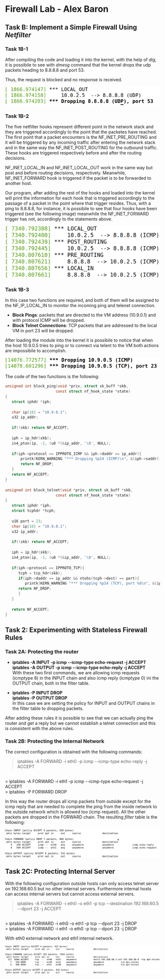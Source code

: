 # Firewall Lab - Alex Baron

## Task B: Implement a Simple Firewall Using *Netfilter*

### Task 1B-1

After compiling the code and loading it into the kernel, with the help of *dig*, it is possibile to see with *dmesg* command that the kernel drops the udp packets heading to 8.8.8.8 and port 53.

Thus, the request is blocked and no response is received.

![img1](img/img1.png)

### Task 1B-2

The five netfilter hooks represent different point in the network stack and they are triggered accordingly to the point that the packetes have reached. The first point that a packet encounters is the NF_INET_PRE_ROUTING and it will be triggered by any incoming traffic after entering the network stack and in the same way the NF_INET_POST_ROUTING for the outbound traffic. These hooks are triggered respectively before and after the routing decisions.

NF_INET_LOCAL_IN and NF_INET_LOCAL_OUT work in the same way but post and before routing decisions, respectively. Meanwhile, NF_INET_FORWARD hook is triggered if the packet is to be forwarded to another host.

Our program, after adding the rest of the hooks and loaded into the kernel will print the information for each hook that is triggered accordingly to the passage of a packet in the point where that trigger resides. Thus, with a ping to 8.8.8.8, for instance, it is possibile to see that four hooks have been triggered (see the following image) meanwhile the NF_INET_FORWARD trigger has not, accordingly to the statements above.

![img2](img/img2.png)

### Task 1B-3

In this case two functions are required, and both of them will be assigned to the NF_IP_LOCAL_IN to monitor the incoming ping and telenet connection.

- **Block Pings**: packets that are directed to the VM address (10.9.0.1) and with protocol ICMP will be dropped.
- **Block Telnet Connections**: TCP packets that are addressed to the local VM in port 23 will be dropped.

After loading the module into the kernel it is possibile to notice that when the host 10.9.0.5 tries to ping or to connect via telent to the VM both actions are impossibile to accomplish.

![img3](img/img3.png)

The code of the two functions is the following:

```c
unsigned int block_ping(void *priv, struct sk_buff *skb,
                       const struct nf_hook_state *state)
{
   struct iphdr *iph;

   char ip[16] = "10.9.0.1";
   u32 ip_addr;

   if(!skb) return NF_ACCEPT;

   iph = ip_hdr(skb);
   in4_pton(ip, -1, (u8 *)&ip_addr, '\0', NULL);

   if(iph->protocol == IPPROTO_ICMP && iph->daddr == ip_addr){
       printk(KERN_WARNING "*** Dropping %pI4 (ICMP)\n", &(iph->saddr));
       return NF_DROP;
   }
   return NF_ACCEPT;
}

unsigned int block_telnet(void *priv, struct sk_buff *skb,
                       const struct nf_hook_state *state)
{
   struct iphdr *iph;
   struct tcphdr *tcph;

   u16 port = 23;
   char ip[16] = "10.9.0.1";
   u32 ip_addr;

   if(!skb) return NF_ACCEPT;

   iph = ip_hdr(skb);
   in4_pton(ip, -1, (u8 *)&ip_addr, '\0', NULL);

   if(iph->protocol == IPPROTO_TCP){
      tcph = tcp_hdr(skb);
      if(iph->daddr == ip_addr && ntohs(tcph->dest) == port){
         printk(KERN_WARNING "*** Dropping %pI4 (TCP), port %d\n", &(iph->saddr),port);
      return NF_DROP; 
      }
   }

   return NF_ACCEPT;
}
```

## Task 2: Experimenting with Stateless Firewall Rules

### Task 2A: Protecting the router

- **iptables -A INPUT -p icmp --icmp-type echo-request -j ACCEPT** </br>
**iptables -A OUTPUT -p icmp --icmp-type echo-reply -j ACCEPT** </br>
With these two first commands, we are allowing icmp requests (icmptype 8) in the INPUT chain and also icmp reply (icmptype 0) ini the OUTPUT chain, both in the filter table.

- **iptables -P INPUT DROP** </br>
**iptables -P OUTPUT DROP** </br>
In this case we are setting the policy for INPUT and OUTPUT chains in the filter table to dropping packets.

After adding these rules it is possible to see that we can actually ping the router and get a reply but we cannot establish a telnet connection and this is consistent with the above rules.

### Task 2B: Protecting the Internal Network

The correct configuration is obtained with the following commands:

> iptables -A FORWARD -i eth0 -p icmp --icmp-type echo-reply -j ACCEPT
</br>
> iptables -A FORWARD -i eth1 -p icmp --icmp-type echo-request -j ACCEPT
</br>
> iptables -P FORWARD DROP

In this way the router drops all icmp packets from outside except for the icmp reply that are needed to complete the ping from the inside network to the outside network which is allowed too (icmp request). All the other packets are dropped in the FORWARD chain. The resulting *filter* table is the following:

![img4](img/img4.png)

## Task 2C: Protecting Internal Server

With the following configuration outside hosts can only access telnet server on 192.168.60.5 but no other internal servers. Furthermore internal hosts can access internal servers but cannot access external servers.

> iptables -A FORWARD -i eth0 -o eth1 -p tcp --destination 192.168.60.5 --dport 23 -j ACCEPT
</br>
> iptables -A FORWARD -i eth0 -o eth1 -p tcp --dport 23 -j DROP
</br>
> iptables -A FORWARD -i eth1 -o eth0 -p tcp --dport 23 -j DROP

With eth0 external network and eth1 internal network.

![img5](img/img5.png)

